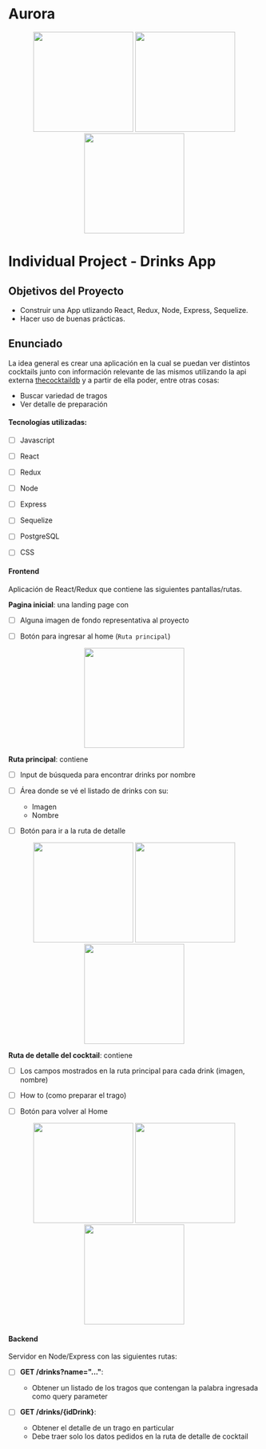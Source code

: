 # Aurora

<p align="center">
  <img height="200" src="https://user-images.githubusercontent.com/87664281/147689618-ac497e39-be08-43c7-8475-3ef946f7bb90.png" />
  <img height="200" src="https://user-images.githubusercontent.com/87664281/148437793-ad389554-c69d-4d08-8972-9b9b4f37703d.png"/>
  <img height="200" src="https://user-images.githubusercontent.com/87664281/147689952-024dd1b9-a29d-4bb3-9ebb-1bcc6ef676d3.png" />
</p>

# Individual Project - Drinks App


## Objetivos del Proyecto

- Construir una App utlizando React, Redux, Node, Express, Sequelize.
- Hacer uso de buenas prácticas.

## Enunciado

La idea general es crear una aplicación en la cual se puedan ver distintos cocktails junto con información relevante de las mismos utilizando la api externa [thecocktaildb](https://www.thecocktaildb.com/api.php) y a partir de ella poder, entre otras cosas:

  - Buscar variedad de tragos
  - Ver detalle de preparación


#### Tecnologías utilizadas:
- [ ] Javascript
- [ ] React
- [ ] Redux
- [ ] Node
- [ ] Express
- [ ] Sequelize 
- [ ] PostgreSQL
- [ ] CSS


#### Frontend

Aplicación de React/Redux que contiene las siguientes pantallas/rutas.

__Pagina inicial__: una landing page con
- [ ] Alguna imagen de fondo representativa al proyecto
- [ ] Botón para ingresar al home (`Ruta principal`)


<p align="center">
  <img height="200" src="https://user-images.githubusercontent.com/87664281/156478842-c8465a90-3faa-429c-a666-922bc88f0d5e.png
" />
</p>


__Ruta principal__: contiene
- [ ] Input de búsqueda para encontrar drinks por nombre
- [ ] Área donde se vé el listado de drinks con su:
  - Imagen
  - Nombre
- [ ] Botón para ir a la ruta de detalle


<p align="center">
  <img height="200" src="https://user-images.githubusercontent.com/87664281/156478947-ad4ec610-d6e4-4fb8-880a-9c14984ec8eb.png
" />
  <img height="200" src="https://user-images.githubusercontent.com/87664281/156479784-61b2cef2-96e3-4930-bd37-6a3ecef4c572.png
" />
   <img height="200" src="https://user-images.githubusercontent.com/87664281/156479844-fad3d9a8-18d6-447d-b059-48649a1b11f2.png
" />
</p>



__Ruta de detalle del cocktail__: contiene
- [ ] Los campos mostrados en la ruta principal para cada drink (imagen, nombre)
- [ ] How to (como preparar el trago)
- [ ] Botón para volver al Home


<p align="center">
  <img height="200" src="https://user-images.githubusercontent.com/87664281/156479910-d9ecf234-df51-4c0d-bc52-c7f2e1661e0b.png
" />
  <img height="200" src="https://user-images.githubusercontent.com/87664281/156479944-457ca416-3913-4212-8884-6813994799c4.png
" />
  <img height="200" src="https://user-images.githubusercontent.com/87664281/156479990-4dd7052e-6471-4bbc-b59f-d0a098aaa45b.png
" />
</p>



#### Backend

Servidor en Node/Express con las siguientes rutas:

- [ ] __GET /drinks?name="..."__:
  - Obtener un listado de los tragos que contengan la palabra ingresada como query parameter
 
- [ ] __GET /drinks/{idDrink}__:
  - Obtener el detalle de un trago en particular
  - Debe traer solo los datos pedidos en la ruta de detalle de cocktail


